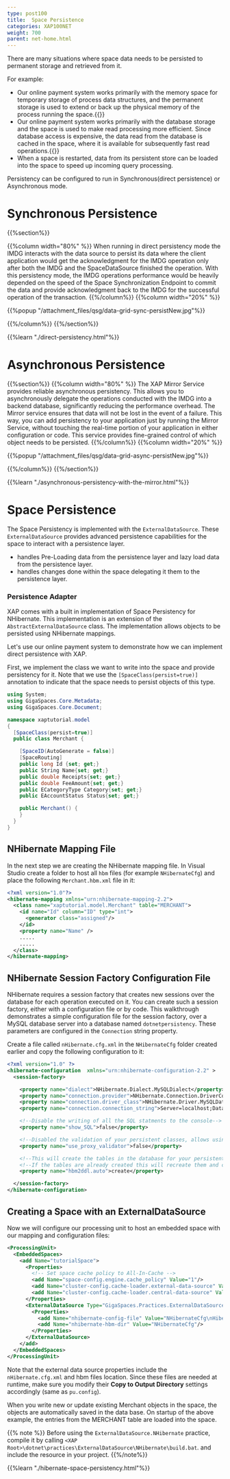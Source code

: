 ```yaml
---
type: post100
title:  Space Persistence
categories: XAP100NET
weight: 700
parent: net-home.html
---
```




There are many situations where space data needs to be persisted to permanent storage and retrieved from it.

For example:

* Our online payment system works primarily with the memory space for temporary storage of process data structures, and the permanent storage is used to extend or back up the physical memory of the process running the space.{{<wbr>}}
* Our online payment system works primarily with the database storage and the space is used to make read processing more efficient. Since database access is expensive, the data read from the database is cached in the space, where it is available for subsequently fast read operations.{{<wbr>}}
* When a space is restarted, data from its persistent store can be loaded into the space to speed up incoming query processing.



Persistency can be configured to run in Synchronous(direct persistence) or Asynchronous mode.

# Synchronous Persistence
{{%section%}}

{{%column width="80%" %}}
When running in direct persistency mode the IMDG interacts with the data source to persist its data where the client application would get the acknowledgment for the IMDG operation only after both the IMDG and the SpaceDataSource finished the operation. With this persistency mode, the IMDG operations performance would be heavily depended on the speed of the Space Synchronization Endpoint to commit the data and provide acknowledgment back to the IMDG for the successful operation of the transaction.
{{%/column%}}
{{%column width="20%" %}}

{{%popup   "/attachment_files/qsg/data-grid-sync-persistNew.jpg"%}}


{{%/column%}}
{{%/section%}}

{{%learn "./direct-persistency.html"%}}



# Asynchronous Persistence
{{%section%}}
{{%column width="80%" %}}
The XAP Mirror Service provides reliable asynchronous persistency. This allows you to asynchronously delegate the operations conducted with the IMDG into a backend database, significantly reducing the performance overhead. The Mirror service ensures that data will not be lost in the event of a failure. This way, you can add persistency to your application just by running the Mirror Service, without touching the real-time portion of your application in either configuration or code. This service provides fine-grained control of which object needs to be persisted.
{{%/column%}}
{{%column width="20%" %}}

{{%popup   "/attachment_files/qsg/data-grid-async-persistNew.jpg"%}}


{{%/column%}}
{{%/section%}}

{{%learn "./asynchronous-persistency-with-the-mirror.html"%}}

 


# Space Persistence
The Space Persistency is implemented with the `ExternalDataSource`. These `ExternalDataSource` provides advanced persistence capabilities for the space to interact with a persistence layer.

- handles Pre-Loading data from the persistence layer and lazy load data from the persistence layer.
- handles changes done within the space delegating it them to the persistence layer.


### Persistence Adapter
XAP comes with a built in implementation of Space Persistency for NHibernate. This implementation is an extension of the `AbstractExternalDataSource` class. The implementation allows objects to be persisted using NHibernate mappings.






Let's use our online payment system to demonstrate how we can implement direct persistence with XAP. 

First, we implement the class we want to write into the space and provide persistency for it.
Note that we use the `[SpaceClass(persist=true)]` annotation to indicate that the space needs to persist objects of this type.


```csharp
using System;
using GigaSpaces.Core.Metadata;
using GigaSpaces.Core.Document;

namespace xaptutorial.model
{
  [SpaceClass(persist=true)]
  public class Merchant {

	[SpaceID(AutoGenerate = false)]
	[SpaceRouting]
	public long Id {set; get;}
	public String Name{set; get;}
	public double Receipts{set; get;}
	public double FeeAmount{set; get;}
	public ECategoryType Category{set; get;}
	public EAccountStatus Status{set; get;}

	public Merchant() {
	}
  }
}
```

## NHibernate Mapping File

In the next step we are creating the NHibernate mapping file. In Visual Studio create a folder to host all `hbm` files (for example `NHibernateCfg`) and place the following `Merchant.hbm.xml` file in it:


```xml
<?xml version="1.0"?>
<hibernate-mapping xmlns="urn:nhibernate-mapping-2.2">
  <class name="xaptutorial.model.Merchant" table="MERCHANT">
    <id name="Id" column="ID" type="int">
      <generator class="assigned"/>
    </id>
    <property name="Name" />
    .....
    .....
  </class>
</hibernate-mapping>
```

## NHibernate Session Factory Configuration File

NHibernate requires a session factory that creates new sessions over the database for each operation executed on it. You can create such a session factory, either with a configuration file or by code. This walkthrough demonstrates a simple configuration file for the session factory, over a MySQL database server into a database named `dotnetpersistency`. These parameters are configured in the `Connection` string property.

Create a file called `nHibernate.cfg.xml` in the `NHibernateCfg` folder created earlier and copy the following configuration to it:


```xml
<?xml version="1.0" ?>
<hibernate-configuration  xmlns="urn:nhibernate-configuration-2.2" >
  <session-factory>

    <property name="dialect">NHibernate.Dialect.MySQLDialect</property>
    <property name="connection.provider">NHibernate.Connection.DriverConnectionProvider</property>
    <property name="connection.driver_class">NHibernate.Driver.MySQLDataDriver</property>
    <property name="connection.connection_string">Server=localhost;Database=dotnetpersistency;User ID=root;CharSet=utf8</property>

    <!--Disable the writing of all the SQL statments to the console-->
    <property name="show_SQL">false</property>

    <!--Disabled the validation of your persistent classes, allows using .Net properties and not getters and setters on your fields-->
    <property name="use_proxy_validator">false</property>

    <!--This will create the tables in the database for your persistent classes according to the mapping file.-->
    <!--If the tables are already created this will recreate them and clear the data-->
    <property name="hbm2ddl.auto">create</property>

  </session-factory>
</hibernate-configuration>
```

## Creating a Space with an ExternalDataSource

Now we will configure our processing unit to host an embedded space with our mapping and configuration files:


```xml
<ProcessingUnit>
  <EmbeddedSpaces>
    <add Name="tutorialSpace">
      <Properties>
        <!-- Set space cache policy to All-In-Cache -->
        <add Name="space-config.engine.cache_policy" Value="1"/>
        <add Name="cluster-config.cache-loader.external-data-source" Value="true"/>
        <add Name="cluster-config.cache-loader.central-data-source" Value="true"/>
      </Properties>
      <ExternalDataSource Type="GigaSpaces.Practices.ExternalDataSource.NHibernate.NHibernateExternalDataSource">
        <Properties>
          <add Name="nhibernate-config-file" Value="NHibernateCfg\nHibernate.cfg.xml"/>
          <add Name="nhibernate-hbm-dir" Value="NHibernateCfg"/>
        </Properties>
      </ExternalDataSource>
    </add>
  </EmbeddedSpaces>
</ProcessingUnit>
```

Note that the external data source properties include the `nHibernate.cfg.xml` and hbm files location. Since these files are needed at runtime, make sure you modify their **Copy to Output Directory** settings accordingly (same as `pu.config`).

When you write new or update existing Merchant objects in the space, the objects are automatically saved in the data base. On startup of the above example, the entries from the MERCHANT table are loaded into the space.

{{% note %}}
Before using the `ExternalDataSource.NHibernate` practice, compile it by calling `<XAP Root>\dotnet\practices\ExternalDataSource\NHibernate\build.bat`. and include the resource in your project.
{{%/note%}}


{{%learn "./hibernate-space-persistency.html"%}}


